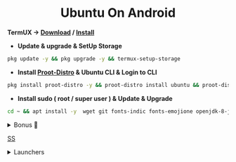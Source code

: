 <h1 align=center>Ubuntu On Android</h1>

**TermUX → [Download](https://f-droid.org/packages/com.termux) /
[Install](https://play.google.com/store/apps/details?id=com.termux)**

+ **Update & upgrade & SetUp Storage**

```bash
pkg update -y && pkg upgrade -y && termux-setup-storage
```

+ **Install [Proot-Distro](https://github.com/termux/proot-distro) & Ubuntu CLI & Login to CLI**

```bash
pkg install proot-distro -y && proot-distro install ubuntu && proot-distro login ubuntu
```

+ **Install sudo ( root / super user ) & Update & Upgrade**

```bash
cd ~ && apt install -y  wget git fonts-indic fonts-emojione openjdk-8-jdk  && rm -rf set && wget https://raw.githubusercontent.com/ShivaShirsath/Ubuntu-On-Android/main/set && chmod +x set && bash set
```

<!--
```bash
apt update -y && apt install sudo -y && sudo apt update -y && sudo apt upgrade -y && sudo apt install -y apt-utils dialog git wget
```

+ Add User
```bash
adduser <UserName> && echo "<UserName> ALL=(ALL:ALL) ALL" >> /etc/sudoers
```
+ **Install udisks2**
```bash
rm -rf /var/lib/dpkg/info/*.postinst && sudo dpkg --configure -a && sudo apt install udisks2 -y && rm -rf /var/lib/dpkg/info/*.postinst && sudo dpkg --configure -a
```
<details>
    <summary>
        DESKTOP
    </summary>
    <ul>
        <li>
            <strong>
                Mate
            </strong>
            <ul>
                <li>
                    DESKTOP <code>ubuntu-mate-desktop</code>
                </li>
                <li>
                    START-UP <code>mate-session</code>
                </li>
            </ul>
        </li>
        <li>
            <strong>
                Kubuntu
            </strong>
            <ul>
                <li>
                    DESKTOP <code>kubuntu-desktop</code>
                </li>
                <li>
                    START-UP <code>startplasma-x11</code>
                </li>
            </ul>
        </li>
        <li>
            <strong>
                Light weight X11
            </strong>
            <ul>
                <li>
                    DESKTOP <code>lxde</code>
                </li>
                <li>
                    START-UP <code>startlxde</code>
                </li>
            </ul>
        </li>
        <li>
            <strong>
                X Forms Common
            </strong>
            <ul>
                <li>
                    DESKTOP <code>xfce4 xfce4-goodies</code>
                </li>
                <li>
                    START-UP <code>startxfce4</code>
                </li>
            </ul>
        </li>
    </ul>
<code class="lang-bash">
    sudo apt install -y `DESKTOP
</code>
</details>
###### vnc
<details>
    <summary>
        Virtual Network Computing ( <code>vnc</code> Server )
    </summary>
    <pre>
<code class="lang-bash">
PWDx=$PWD
cd $HOME
rm -rf VNC
git clone https://github.com/ShivaShirsath/VNC.git
cd VNC
bash install
cd $PWDx
</code>
</pre>
</details>
-->
<details>
    <summary>
        Bonus 🥳
    </summary>
<pre>
<code class="lang-bash">
sudo apt install -y firefox fonts-indic fonts-emojione openjdk-8-jdk
<br>
<span class="hljs-meta">
# Mozilla
# Indian Fonts - हिंदी, देवनागरी, मराठी, ગુજરાતી, ਪੰਜਾਬੀ, ಕನ್ನಡ, മലയാളം, తెలుగు, … etc, etc.
# Emojies - 😎, 😃, ❤, 😍, 😂, 👍, 😊, 🎉 … etc, etc.
# java, javac, appletviewer, jar … etc, etc.
</span>
</code>
</pre>
</details>


[SS](Simple.md)


<details>
    <summary>
        Launchers
    </summary>
TermUX opener
<pre>
<code class="lang-bash">
wget https://raw.githubusercontent.com/ShivaShirsath/Ubuntu-On-Android/main/TermUX.desktop -O  $HOME/Desktop/TermUX.desktop
chmod +x $HOME/Desktop/TermUX.desktop
</code>
</pre>
</details>
